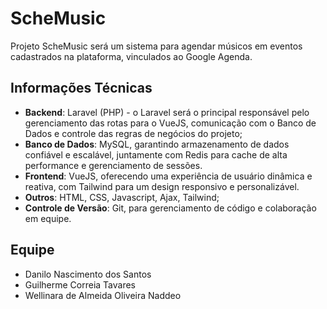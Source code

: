 # ScheMusic
Projeto ScheMusic será um sistema para agendar músicos em eventos cadastrados na plataforma, vinculados ao Google Agenda.

## Informações Técnicas
* **Backend**: Laravel (PHP) - o Laravel será o principal responsável pelo gerenciamento das rotas para o VueJS, comunicação com o Banco de Dados e controle das regras de negócios do projeto;
* **Banco de Dados**: MySQL, garantindo armazenamento de dados confiável e escalável, juntamente com Redis para cache de alta performance e gerenciamento de sessões.
* **Frontend**: VueJS, oferecendo uma experiência de usuário dinâmica e reativa, com Tailwind para um design responsivo e personalizável.
* **Outros**: HTML, CSS, Javascript, Ajax, Tailwind;
* **Controle de Versão**: Git, para gerenciamento de código e colaboração em equipe.

## Equipe

* Danilo Nascimento dos Santos
* Guilherme Correia Tavares
* Wellinara de Almeida Oliveira Naddeo

